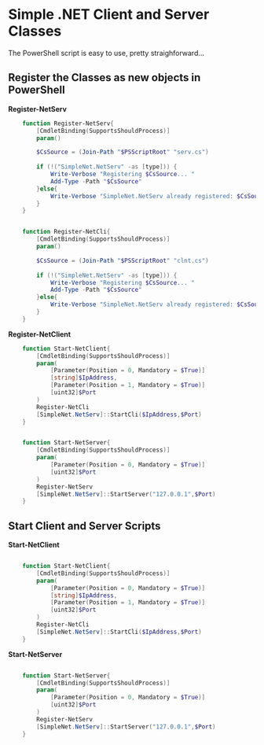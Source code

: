 # Simple .NET Client and Server Classes

The PowerShell script is easy to use, pretty straighforward...


## Register the Classes as new objects in PowerShell

**Register-NetServ**

```powershell
	function Register-NetServ{
	    [CmdletBinding(SupportsShouldProcess)]
	    param()

	    $CsSource = (Join-Path "$PSScriptRoot" "serv.cs")  
	    
	    if (!("SimpleNet.NetServ" -as [type])) {
	        Write-Verbose "Registering $CsSource... " 
	        Add-Type -Path "$CsSource"
	    }else{
	        Write-Verbose "SimpleNet.NetServ already registered: $CsSource... " 
	    }
	}


	function Register-NetCli{
	    [CmdletBinding(SupportsShouldProcess)]
	    param()

	    $CsSource = (Join-Path "$PSScriptRoot" "clnt.cs")  
	    
	    if (!("SimpleNet.NetServ" -as [type])) {
	        Write-Verbose "Registering $CsSource... " 
	        Add-Type -Path "$CsSource"
	    }else{
	        Write-Verbose "SimpleNet.NetServ already registered: $CsSource... " 
	    }
	}

```

**Register-NetClient**

```powershell
	function Start-NetClient{
	    [CmdletBinding(SupportsShouldProcess)]
	    param(
	        [Parameter(Position = 0, Mandatory = $True)]
	        [string]$IpAddress,
	        [Parameter(Position = 1, Mandatory = $True)]
	        [uint32]$Port
	    )
	    Register-NetCli
	    [SimpleNet.NetServ]::StartCli($IpAddress,$Port)
	}


	function Start-NetServer{
	    [CmdletBinding(SupportsShouldProcess)]
	    param(
	        [Parameter(Position = 0, Mandatory = $True)]
	        [uint32]$Port 
	    )
	    Register-NetServ
	    [SimpleNet.NetServ]::StartServer("127.0.0.1",$Port)
	}
```


## Start Client and Server Scripts

**Start-NetClient**

```powershell

	function Start-NetClient{
	    [CmdletBinding(SupportsShouldProcess)]
	    param(
	        [Parameter(Position = 0, Mandatory = $True)]
	        [string]$IpAddress,
	        [Parameter(Position = 1, Mandatory = $True)]
	        [uint32]$Port
	    )
	    Register-NetCli
	    [SimpleNet.NetServ]::StartCli($IpAddress,$Port)
	}
```



**Start-NetServer**

```powershell

	function Start-NetServer{
	    [CmdletBinding(SupportsShouldProcess)]
	    param(
	        [Parameter(Position = 0, Mandatory = $True)]
	        [uint32]$Port 
	    )
	    Register-NetServ
	    [SimpleNet.NetServ]::StartServer("127.0.0.1",$Port)
	}

```